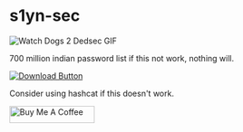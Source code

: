  # s1yn-sec
![Watch Dogs 2 Dedsec GIF](https://media.tenor.com/h53p0PfuJ50AAAAC/watch-dogs2-dedsec.gif )






700 million indian password list if this not work, nothing will.

[![Download Button](https://img.shields.io/badge/Download-File-blue.svg)](https://drive.google.com/file/d/1GhSNvthBa4UEAN_gPVioLOdMQSdkNQ6u/view?usp=share_link)

Consider using hashcat if this doesn't work.

<link rel="stylesheet" type="text/css" href="style.css">












<a href="https://www.buymeacoffee.com/crossdefalt" target="_blank"><img src="https://cdn.buymeacoffee.com/buttons/default-orange.png" alt="Buy Me A Coffee" height="30" width="150"></a>

